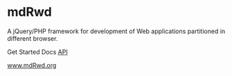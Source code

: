 mdRwd
=====

A jQuery/PHP framework for development of Web applications partitioned in different browser.

Get Started
Docs
<a href="http://mdrwd.org/api/">API</a>

<a href="http://www.mdrwd.org" target="_blank">www.mdRwd.org</a>
